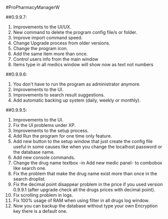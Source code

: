 #ProPharmacyManagerW

##0.9.9.7:
1.  Improvements to the UI/UX.
2.  New command to delete the program config file/s or folder.
3.  Improve import command speed.
4.  Change Upgrade process from older versions.
5.  Change the program icon.
6.  Add the same item more than once.
7.  Control users info from the main window
8.  Items type in all medics window will show now as text not numbers

##0.9.9.6:
1.  You don't have to run the program as administrator anymore.
2.  Improvements to the UI.
3.  Improvements to search result suggestions.
4.  Add automatic backing up system (daily, weekly or monthly).

##0.9.9.5:
1.  Improvements to the UI.
2.  Fix the UI problems under XP.
3.  Improvements to the setup process.
4.  Add Run the program for one time only feature.
5.  Add new button to the setup window that just create the config file useful in some causes
    like when you change the localhost password or the database name.
6.  Add new console commands.
7.  Change the drug name textbox -in Add new medic panel- to combobox like search one.
8.  Fix the problem that make the drug name exist more than once in the search droplist.
9.  Fix the decimal point disappear problem in the price if you used version 0.9.9.1
    (after upgrade check all the drugs prices with decimal point).
10. Fix scrolling problem in logs.
11. Fix 100% usage of RAM when using filter in all drugs log window.
12. Now you can backup the database without type your own Encryption key
    there is a default one.
